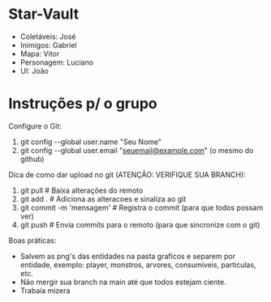 # Star-Vault


- Coletáveis: José
- Inimigos:   Gabriel
- Mapa:       Vitor
- Personagem: Luciano
- UI:         João


# Instruções p/ o grupo

Configure o Git:
1) git config --global user.name "Seu Nome"
2) git config --global user.email "seuemail@example.com" (o mesmo do github)

Dica de como dar upload no git (ATENÇÃO: VERIFIQUE SUA BRANCH):
1) git pull  # Baixa alterações do remoto
2) git add . # Adiciona as alteracoes e sinaliza ao git
3) git commit -m 'mensagem' # Registra o commit (para que todos possam ver)
4) git push # Envia commits para o remoto (para que sincronize com o git)

Boas práticas:
- Salvem as png's das entidades na pasta graficos e separem por entidade, exemplo: player, monstros, arvores, consumiveis, particulas, etc.
- Não mergir sua branch na main até que todos estejam ciente.
- Trabaia mizera

